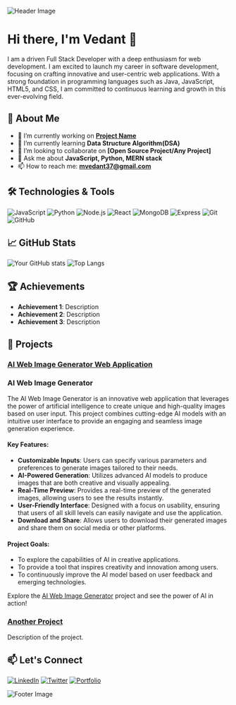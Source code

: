 ![Header Image](![headerimage](https://github.com/vedant890/vedant890/assets/119072082/6622fd42-5a87-43c1-a9df-11de24a4bef4)
)
# Hi there, I'm Vedant 👋

I am a driven Full Stack Developer with a deep enthusiasm for web development. I am excited to launch my career in software development, focusing on crafting innovative and user-centric web applications. With a strong foundation in programming languages such as Java, JavaScript, HTML5, and CSS, I am committed to continuous learning and growth in this ever-evolving field.

## 🚀 About Me

- 🔭 I’m currently working on **[Project Name](https://github.com/yourusername/project-name)**
- 🌱 I’m currently learning **Data Structure Algorithm(DSA)**
- 👯 I’m looking to collaborate on **[Open Source Project/Any Project]**
- 💬 Ask me about **JavaScript, Python, MERN stack**
- 📫 How to reach me: **[mvedant37@gmail.com](mailto:mvedant37@gmail.com)**

## 🛠️ Technologies & Tools

![JavaScript](https://img.shields.io/badge/JavaScript-323330?style=for-the-badge&logo=javascript&logoColor=F7DF1E)
![Python](https://img.shields.io/badge/Python-3776AB?style=for-the-badge&logo=python&logoColor=white)
![Node.js](https://img.shields.io/badge/Node.js-43853D?style=for-the-badge&logo=node.js&logoColor=white)
![React](https://img.shields.io/badge/React-20232A?style=for-the-badge&logo=react&logoColor=61DAFB)
![MongoDB](https://img.shields.io/badge/MongoDB-4EA94B?style=for-the-badge&logo=mongodb&logoColor=white)
![Express](https://img.shields.io/badge/Express.js-404D59?style=for-the-badge)
![Git](https://img.shields.io/badge/Git-F05032?style=for-the-badge&logo=git&logoColor=white)
![GitHub](https://img.shields.io/badge/GitHub-181717?style=for-the-badge&logo=github&logoColor=white)

## 📈 GitHub Stats

![Your GitHub stats](https://github-readme-stats.vercel.app/api?username=yourusername&show_icons=true&theme=radical)
![Top Langs](https://github-readme-stats.vercel.app/api/top-langs/?username=yourusername&layout=compact&theme=radical)

## 🏆 Achievements

- **Achievement 1**: Description
- **Achievement 2**: Description
- **Achievement 3**: Description

## 📂 Projects

### [AI Web Image Generator Web Application](https://github.com/vedant890/Ai-image-generator)

### AI Web Image Generator

The AI Web Image Generator is an innovative web application that leverages the power of artificial intelligence to create unique and high-quality images based on user input. This project combines cutting-edge AI models with an intuitive user interface to provide an engaging and seamless image generation experience.

#### Key Features:

- **Customizable Inputs**: Users can specify various parameters and preferences to generate images tailored to their needs.
- **AI-Powered Generation**: Utilizes advanced AI models to produce images that are both creative and visually appealing.
- **Real-Time Preview**: Provides a real-time preview of the generated images, allowing users to see the results instantly.
- **User-Friendly Interface**: Designed with a focus on usability, ensuring that users of all skill levels can easily navigate and use the application.
- **Download and Share**: Allows users to download their generated images and share them on social media or other platforms.

#### Project Goals:

- To explore the capabilities of AI in creative applications.
- To provide a tool that inspires creativity and innovation among users.
- To continuously improve the AI model based on user feedback and emerging technologies.

Explore the [AI Web Image Generator](https://github.com/vedant890/Ai-image-generator) project and see the power of AI in action!

### [Another Project](https://github.com/yourusername/another-project)
Description of the project.

## 📫 Let's Connect

[![LinkedIn](https://img.shields.io/badge/LinkedIn-0077B5?style=for-the-badge&logo=linkedin&logoColor=white)](https://www.linkedin.com/in/vedantmeshram/)
[![Twitter](https://img.shields.io/badge/Twitter-1DA1F2?style=for-the-badge&logo=twitter&logoColor=white)](https://twitter.com/yourusername)
[![Portfolio](https://img.shields.io/badge/Portfolio-000000?style=for-the-badge&logo=firefox&logoColor=white)](https://yourportfolio.com)

![Footer Image](https://your-image-url.com/footer.png)

